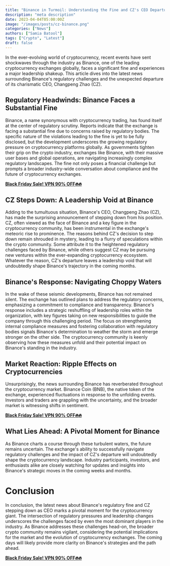 ```yaml
---
title: "Binance in Turmoil: Understanding the Fine and CZ's CEO Departure"
description: "meta description"
date: 2023-04-04T05:00:00Z
image: "/images/posts/cz-binance.png"
categories: ["News"]
authors: ["Samia Batool"]
tags: ["Crypto", "Latest"]
draft: false
---
```


In the ever-evolving world of cryptocurrency, recent events have sent shockwaves through the industry as Binance, one of the leading cryptocurrency exchanges globally, faces a significant fine and experiences a major leadership shakeup. This article dives into the latest news surrounding Binance's regulatory challenges and the unexpected departure of its charismatic CEO, Changpeng Zhao (CZ).

## Regulatory Headwinds: Binance Faces a Substantial Fine
Binance, a name synonymous with cryptocurrency trading, has found itself at the center of regulatory scrutiny. Reports indicate that the exchange is facing a substantial fine due to concerns raised by regulatory bodies. The specific nature of the violations leading to the fine is yet to be fully disclosed, but the development underscores the growing regulatory pressure on cryptocurrency platforms globally.
As governments tighten their grip on the crypto industry, exchanges like Binance, with their massive user bases and global operations, are navigating increasingly complex regulatory landscapes. The fine not only poses a financial challenge but prompts a broader industry-wide conversation about compliance and the future of cryptocurrency exchanges.

**[Black Friday Sale! VPN 90% OFF🔥🔥](https://singingfiles.com/show.php?l=0&u=865363&id=60403)**

## CZ Steps Down: A Leadership Void at Binance
Adding to the tumultuous situation, Binance's CEO, Changpeng Zhao (CZ), has made the surprising announcement of stepping down from his position. CZ, often viewed as the face of Binance and a key figure in the cryptocurrency community, has been instrumental in the exchange's meteoric rise to prominence.
The reasons behind CZ's decision to step down remain shrouded in mystery, leading to a flurry of speculations within the crypto community. Some attribute it to the heightened regulatory challenges faced by Binance, while others suggest CZ may be pursuing new ventures within the ever-expanding cryptocurrency ecosystem. Whatever the reason, CZ's departure leaves a leadership void that will undoubtedly shape Binance's trajectory in the coming months.

## Binance's Response: Navigating Choppy Waters
In the wake of these seismic developments, Binance has not remained silent. The exchange has outlined plans to address the regulatory concerns, emphasizing a commitment to compliance and transparency. Binance's response includes a strategic reshuffling of leadership roles within the organization, with key figures taking on new responsibilities to guide the company through this challenging period.
The focus on strengthening internal compliance measures and fostering collaboration with regulatory bodies signals Binance's determination to weather the storm and emerge stronger on the other side. The cryptocurrency community is keenly observing how these measures unfold and their potential impact on Binance's standing in the industry.

## Market Reaction: Ripple Effects on Cryptocurrencies
Unsurprisingly, the news surrounding Binance has reverberated throughout the cryptocurrency market. Binance Coin (BNB), the native token of the exchange, experienced fluctuations in response to the unfolding events. Investors and traders are grappling with the uncertainty, and the broader market is witnessing shifts in sentiment.

**[Black Friday Sale! VPN 90% OFF🔥🔥](https://singingfiles.com/show.php?l=0&u=865363&id=60403)**

## What Lies Ahead: A Pivotal Moment for Binance
As Binance charts a course through these turbulent waters, the future remains uncertain. The exchange's ability to successfully navigate regulatory challenges and the impact of CZ's departure will undoubtedly shape the cryptocurrency landscape. Industry participants, investors, and enthusiasts alike are closely watching for updates and insights into Binance's strategic moves in the coming weeks and months.

# Conclusion

In conclusion, the latest news about Binance's regulatory fine and CZ stepping down as CEO marks a pivotal moment for the cryptocurrency giant. The intersection of regulatory pressures and leadership changes underscores the challenges faced by even the most dominant players in the industry.
As Binance addresses these challenges head-on, the broader crypto community remains vigilant, considering the potential implications for the market and the evolution of cryptocurrency exchanges. The coming days will likely provide more clarity on Binance's strategies and the path ahead.

**[Black Friday Sale! VPN 90% OFF🔥🔥](https://singingfiles.com/show.php?l=0&u=865363&id=60403)**
